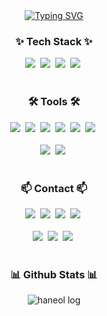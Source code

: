 <!--타이틀 부분-->
<div align="center">
  <a href="https://git.io/typing-svg"><img src="https://readme-typing-svg.demolab.com?font=Nunito+Sans&weight=500&size=40&pause=1000&color=4285F4E3&center=true&vCenter=true&width=435&lines=Haneol's+Github;Welcome!" alt="Typing SVG" /></a>
</div>

<!--내용 부분-->
<h3 align="center">✨ Tech Stack ✨</h3>

<div align="center">
  <img src="https://img.shields.io/badge/python-3670A0?style=for-the-badge&logo=python&logoColor=ffdd54" />&nbsp
  <img src="https://img.shields.io/badge/PyTorch-EE4C2C.svg?style=for-the-badge&logo=PyTorch&logoColor=white" />&nbsp
  <img src="https://img.shields.io/badge/Lightning-792EE5.svg?style=for-the-badge&logo=Lightning&logoColor=white" />&nbsp
  <img src="https://img.shields.io/badge/Ray-028CF0.svg?style=for-the-badge&logo=Ray&logoColor=white" />&nbsp
</div>

<br>

<h3 align="center">🛠 Tools 🛠</h3>
<div align="center">
  <img src="https://img.shields.io/badge/git-F05033.svg?style=for-the-badge&logo=git&logoColor=white" />&nbsp
  <img src="https://img.shields.io/badge/github-181717.svg?style=for-the-badge&logo=github&logoColor=white" />&nbsp
  <img src="https://img.shields.io/badge/Obsidian-7C3AED.svg?style=for-the-badge&logo=obsidian&logoColor=white" />&nbsp
  <img src="https://img.shields.io/badge/Slack-4A154B.svg?style=for-the-badge&logo=slack&logoColor=white" />&nbsp
  <img src="https://img.shields.io/badge/W&B-FFBE00.svg?style=for-the-badge&logo=weightsandbiases&logoColor=white" />&nbsp
  <img src="https://img.shields.io/badge/Notion-F3F3F3.svg?style=for-the-badge&logo=notion&logoColor=black" />&nbsp
</div>

<br>

<div align="center">
  <img src="https://img.shields.io/badge/VSCode-2C2C32.svg?style=for-the-badge&logo=visual-studio-code&logoColor=22ABF3" />&nbsp
  <img src="https://img.shields.io/badge/jupyter-2C2C32.svg?style=for-the-badge&logo=jupyter&logoColor=F37726" />&nbsp
<!--   <img src="https://img.shields.io/badge/Colab-2C2C32.svg?style=for-the-badge&logo=googlecolab&logoColor=F9AB00" />&nbsp -->
</div>

<br>

<h3 align="center">📫 Contact 📫</h3>
<div align="center">
  <a href="https://haneol-ai-lab.vercel.app/"><img src="https://img.shields.io/badge/Blog-000000?style=for-the-badge&logo=Vercel&logoColor=white" /></a>&nbsp
  <a href="mailto:haneol.kijm@gmail.com"><img src="https://img.shields.io/badge/haneol.kijm@gmail.com-D14836?style=for-the-badge&logo=gmail&logoColor=white"/></a>&nbsp
  <a href="https://github.com/Haneol-Kijm"><img src="https://img.shields.io/badge/github-181717.svg?style=for-the-badge&logo=github&logoColor=white" /></a>&nbsp
  <a href="http://qr.kakao.com/talk/wQYaIhxL7q1jhDYtIEoPae7ueOg-"><img src="https://img.shields.io/badge/KakaoTalk-FFCD00?style=for-the-badge&logo=kakaotalk&logoColor=black"/></a>&nbsp 
</div>

<br>

<div align="center">
  <a href="https://www.linkedin.com/in/haneolkijm" target="_blank"><img src="https://img.shields.io/badge/Linkedin-0A66C2?style=for-the-badge&logo=LinkedIn&logoColor=white"/></a>&nbsp
  <a href="https://x.com/haneol_kijm" target="_blank"><img src="https://img.shields.io/badge/Twitter-000000?style=for-the-badge&logo=X&logoColor=white"/></a>&nbsp
  <a href="https://huggingface.co/HaneolKijm" target="_blank"><img src="https://img.shields.io/badge/Huggingface-FFD21E?style=for-the-badge&logo=HuggingFace&logoColor=black"/></a>&nbsp
</div>

<br>

<div align="center">
  
<h3 align="center">📊 Github Stats 📊</h3>

![haneol log](https://github-readme-stats.vercel.app/api?username=Haneol-Kijm&theme=blueberry&show_icons=true)

</div>
